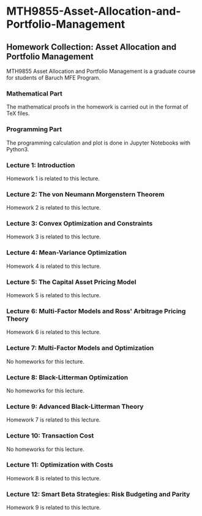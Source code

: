# MTH9855-Asset-Allocation-and-Portfolio-Management
## Homework Collection: Asset Allocation and Portfolio Management

MTH9855 Asset Allocation and Portfolio Management is a graduate course for students of Baruch MFE Program.



### Mathematical Part

The mathematical proofs in the homework is carried out in the format of TeX files.

### Programming Part

The programming calculation and plot is done in Jupyter Notebooks with Python3.



### Lecture 1: Introduction

Homework 1 is related to this lecture.



### Lecture 2: The von Neumann Morgenstern Theorem

Homework 2 is related to this lecture.



### Lecture 3: Convex Optimization and Constraints

Homework 3 is related to this lecture.



### Lecture 4: Mean-Variance Optimization

Homework 4 is related to this lecture.



### Lecture 5: The Capital Asset Pricing Model

Homework 5 is related to this lecture.



### Lecture 6: Multi-Factor Models and Ross' Arbitrage Pricing Theory

Homework 6 is related to this lecture.



### Lecture 7: Multi-Factor Models and Optimization

No homeworks for this lecture.



### Lecture 8: Black-Litterman Optimization

No homeworks for this lecture.



### Lecture 9: Advanced Black-Litterman Theory

Homework 7 is related to this lecture.



### Lecture 10: Transaction Cost

No homeworks for this lecture.



### Lecture 11: Optimization with Costs

Homework 8 is related to this lecture.



### Lecture 12: Smart Beta Strategies: Risk Budgeting and Parity

Homework 9 is related to this lecture.
